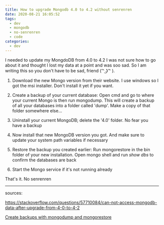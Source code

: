 ```yaml
---
title: How to upgrade Mongodb 4.0 to 4.2 without senrenren
date: 2020-08-21 16:05:52
tags:
  - dev
  - mongodb
  - no-senrenren
  - code
categories:
  - dev
---
```


I needed to update my MongdoDB from 4.0 to 4.2 I was not sure how to go about it and thought I lost my data at a point and was soo sad. So I am writing this so you don't have to be sad, friend ( ͡ᵔ ͜ʖ ͡ᵔ ).

1. Download the new Mongo version from their website. I use windows so I got the msi installer. Don't install it yet if you want.
2. Create a backup of your current database:
   Open cmd and go to where your current Mongo is then run mongodump. This will create a backup of all your databases into a folder called 'dump'. Make a copy of that folder somewhere else...

3. Uninstall your current MongoDB; delete the '4.0' folder. No fear you have a backup
4. Now install that new MongoDB version you got. And make sure to update your system path variables if necessary
5. Restore the backup you created earlier:
   Run mongorestore in the bin folder of your new installation. Open mongo shell and run _show dbs_ to confirm the databases are back

6. Start the Mongo service if it's not running already

That's it. No senrenren

---

sources:

https://stackoverflow.com/questions/57710084/can-not-access-mongodb-data-after-upgrade-from-4-0-to-4-2

[Create backups with mongodump and mongorestore](https://www.tutorialspoint.com/mongodb/mongodb_create_backup.)
